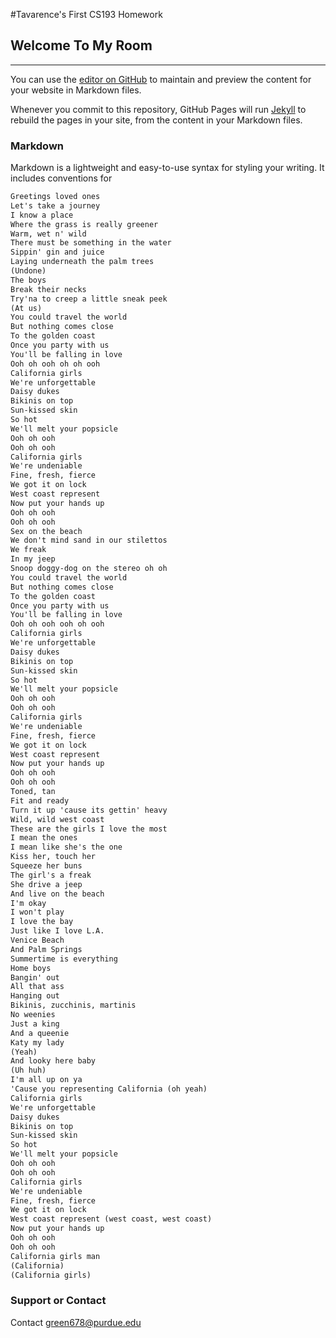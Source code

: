 #Tavarence's First CS193 Homework

## Welcome To My Room

__________________________________________________________________________________
You can use the [editor on GitHub](https://github.com/kalutes/CS193_Fall18_Lab1/edit/master/index.md) to maintain and preview the content for your website in Markdown files.

Whenever you commit to this repository, GitHub Pages will run [Jekyll](https://jekyllrb.com/) to rebuild the pages in your site, from the content in your Markdown files.

### Markdown

Markdown is a lightweight and easy-to-use syntax for styling your writing. It includes conventions for

```markdown
Greetings loved ones
Let's take a journey
I know a place
Where the grass is really greener
Warm, wet n' wild
There must be something in the water
Sippin' gin and juice
Laying underneath the palm trees
(Undone)
The boys
Break their necks
Try'na to creep a little sneak peek
(At us)
You could travel the world
But nothing comes close
To the golden coast
Once you party with us
You'll be falling in love
Ooh oh ooh oh oh ooh
California girls
We're unforgettable
Daisy dukes
Bikinis on top
Sun-kissed skin
So hot
We'll melt your popsicle
Ooh oh ooh
Ooh oh ooh
California girls
We're undeniable
Fine, fresh, fierce
We got it on lock
West coast represent
Now put your hands up
Ooh oh ooh
Ooh oh ooh
Sex on the beach
We don't mind sand in our stilettos
We freak
In my jeep
Snoop doggy-dog on the stereo oh oh
You could travel the world
But nothing comes close
To the golden coast
Once you party with us
You'll be falling in love
Ooh oh ooh ooh oh ooh
California girls
We're unforgettable
Daisy dukes
Bikinis on top
Sun-kissed skin
So hot
We'll melt your popsicle
Ooh oh ooh
Ooh oh ooh
California girls
We're undeniable
Fine, fresh, fierce
We got it on lock
West coast represent
Now put your hands up
Ooh oh ooh
Ooh oh ooh
Toned, tan
Fit and ready
Turn it up 'cause its gettin' heavy
Wild, wild west coast
These are the girls I love the most
I mean the ones
I mean like she's the one
Kiss her, touch her
Squeeze her buns
The girl's a freak
She drive a jeep
And live on the beach
I'm okay
I won't play
I love the bay
Just like I love L.A.
Venice Beach
And Palm Springs
Summertime is everything
Home boys
Bangin' out
All that ass
Hanging out
Bikinis, zucchinis, martinis
No weenies
Just a king
And a queenie
Katy my lady
(Yeah)
And looky here baby
(Uh huh)
I'm all up on ya
'Cause you representing California (oh yeah)
California girls
We're unforgettable
Daisy dukes
Bikinis on top
Sun-kissed skin
So hot
We'll melt your popsicle
Ooh oh ooh
Ooh oh ooh
California girls
We're undeniable
Fine, fresh, fierce
We got it on lock
West coast represent (west coast, west coast)
Now put your hands up
Ooh oh ooh
Ooh oh ooh
California girls man
(California)
(California girls)
```

### Support or Contact

Contact green678@purdue.edu
